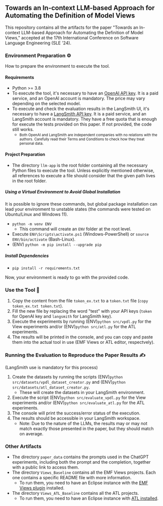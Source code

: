 ## Towards an In-context LLM-based Approach for Automating the Definition of Model Views

This repository contains all the artifacts for the paper "Towards an In-context LLM-based Approach for Automating the Definition of Model Views," accepted at the 17th International Conference on Software Language Engineering (SLE '24).

### Environment Preparation ⚙️

How to prepare the environment to execute the tool.

#### Requirements

- Python >= 3.8 
- To execute the tool, it's necessary to have an [OpenAI API key](https://platform.openai.com/docs/api-reference/introduction). It is a paid service, and an OpenAI account is mandatory. The price may vary depending on the selected model.
- To execute and check the evaluation results in the LangSmith UI, it's necessary to have a [LangSmith API key](https://docs.smith.langchain.com/how_to_guides/setup/create_account_api_key). It is a paid service, and an LangSmith account is mandatory. They have a free quota that is enough for execute the tests provided on this paper. If not provided, the code still works.
    - <small>Both OpenAI and LangSmith are independent companies with no relations with the authors. Carefully read their Terms and Conditions to check how they treat personal data.</small>

#### Project Preparation

- The directory `llm-app` is the root folder containing all the necessary Python files to execute the tool. Unless explicitly mentioned otherwise, all references to execute a file should consider that the given path lives in the root folder.

##### Using a Virtual Environment to Avoid Global Installation

It is possible to ignore these commands, but global package installation can lead your environment to unstable states (the commands were tested on Ubuntu/Linux and Windows 11).

- `python -m venv ENV`
    - This command will create an `ENV` folder at the root level.
- Execute `ENV\Scripts\activate.ps1` (Windows-PowerShell) or `source ENV/bin/activate` (Bash-Linux).
- (ENV) `python -m pip install --upgrade pip`

##### Install Dependencies

- `pip install -r requirements.txt`

Now, your environment is ready to go with the provided code.

### Use the Tool 🚀

1. Copy the content from the file `token_ex.txt` to a `token.txt` file (`copy token_ex.txt token.txt`).
2. Fill the new file by replacing the word "test" with your API keys (`token` for OpenAI key and `langsmith` for LangSmith key).
3. Execute the experiments by running (ENV)`python src/vpdl.py` for the View experiments and/or (ENV)`python src/atl.py` for the ATL experiments.
4. The results will be printed in the console, and you can copy and paste them into the actual tool in use (EMF Views or ATL editor, respectvely).

### Running the Evaluation to Reproduce the Paper Results ✍️

(LangSmith use is mandatory for this process)
1. Create the datasets by running the scripts (ENV)`python src/datasets/vpdl_dataset_creator.py` and (ENV)`python src/datasets/atl_dataset_creator.py`.
    - These will create the datasets in your LangSmith environment.
2. Execute the script (ENV)`python src/evaluate_vpdl.py` for the View experiments and/or (ENV)`python src/evaluate_atl.py` for the ATL experiments.
3. The console will print the success/error status of the execution.
4. The results should be accessible in your LangSmith workspace.
    - Note: Due to the nature of the LLMs, the results may or may not match exactly those presented in the paper, but they should match on average.

### Other Artifacts

- The directory `paper_data` contains the prompts used in the ChatGPT experiments, including both the prompt and the completion, together with a public link to access them.
- The directory `Views_Baseline` contains all the EMF Views projects. Each one contains a specific README file with more information.
    - To run them, you need to have an Eclipse instance with the [EMF Views plugin](https://www.atlanmod.org/emfviews/manual/user.html) installed.
- The directory `Views_ATL_Baseline` contains all the ATL projects.
    - To run them, you need to have an Eclipse instance with [ATL installed](https://eclipse.dev/atl/).